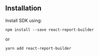 ## Installation
Install SDK using:

`npm install --save react-report-builder`

or

`yarn add react-report-builder`